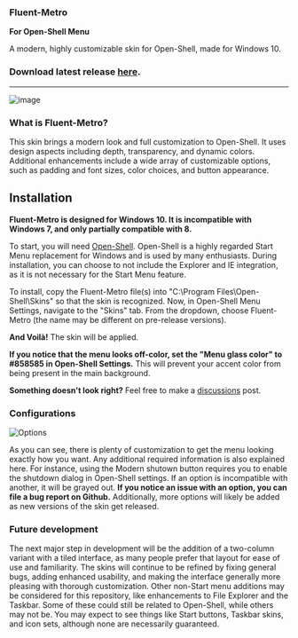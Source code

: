 ### Fluent-Metro

**For Open-Shell Menu**

A modern, highly customizable skin for Open-Shell, made for Windows 10.

### Download latest release [here](https://github.com/bonzibudd/Fluent-Metro/releases).

- - -

![image](https://user-images.githubusercontent.com/61938331/114327853-bd208200-9b08-11eb-90e2-2e86e9004943.png)

### What is Fluent-Metro?

This skin brings a modern look and full customization to Open-Shell. It uses design aspects including depth, transparency, and dynamic colors. Additional enhancements include a wide array of customizable options, such as padding and font sizes, color choices, and button appearance. 

## Installation
**Fluent-Metro is designed for Windows 10. It is incompatible with Windows 7, and only partially compatible with 8.**

To start, you will need [Open-Shell](https://github.com/Open-Shell/Open-Shell-Menu/releases). Open-Shell is a highly regarded Start Menu replacement for Windows and is used by many enthusiasts. During installation, you can choose to not include the Explorer and IE integration, as it is not necessary for the Start Menu feature.

To install, copy the Fluent-Metro file(s) into "C:\Program Files\Open-Shell\Skins" so that the skin is recognized. Now, in Open-Shell Menu Settings, navigate to the "Skins" tab. From the dropdown, choose Fluent-Metro (the name may be different on pre-release versions).

**And Voilà!** The skin will be applied.

**If you notice that the menu looks off-color, set the "Menu glass color" to #858585 in Open-Shell Settings.** This will prevent your accent color from being present in the main background.

**Something doesn't look right?** Feel free to make a [discussions](https://github.com/bonzibudd/Fluent-Metro/discussions) post.

### Configurations

![Options](https://user-images.githubusercontent.com/61938331/111893273-fe28e900-89d7-11eb-863d-ef05338f04a9.png)

As you can see, there is plenty of customization to get the menu looking exactly how you want. Any additional required information is also explained here. For instance, using the Modern shutown button requires you to enable the shutdown dialog in Open-Shell settings. If an option is incompatible with another, it will be grayed out. **If you notice an issue with an option, you can file a bug report on Github.** Additionally, more options will likely be added as new versions of the skin get released.

### Future development

The next major step in development will be the addition of a two-column variant with a tiled interface, as many people prefer that layout for ease of use and familiarity. The skins will continue to be refined by fixing general bugs, adding enhanced usability, and making the interface generally more pleasing with thorough customization. Other non-Start menu additions may be considered for this repository, like enhancements to File Explorer and the Taskbar. Some of these could still be related to Open-Shell, while others may not be. You may expect to see things like Start buttons, Taskbar skins, and icon sets, although none are necessarily guaranteed.
